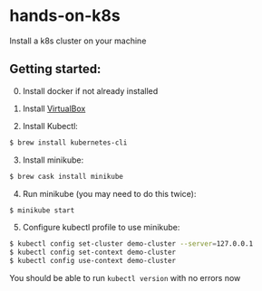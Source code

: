 # hands-on-k8s
Install a k8s cluster on your machine

## Getting started:

0) Install docker if not already installed

1) Install [VirtualBox](https://www.virtualbox.org/wiki/Downloads)

2) Install Kubectl:
```bash
$ brew install kubernetes-cli
```

3) Install minikube:
```bash
$ brew cask install minikube
```

4) Run minikube (you may need to do this twice):
```bash
$ minikube start
```

5) Configure kubectl profile to use minikube:
```bash
$ kubectl config set-cluster demo-cluster --server=127.0.0.1
$ kubectl config set-context demo-cluster
$ kubectl config use-context demo-cluster
```

You should be able to run `kubectl version` with no errors now
